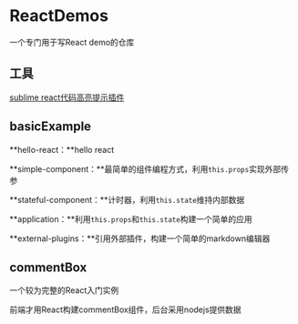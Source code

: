 # ReactDemos

一个专门用于写React demo的仓库

## 工具
[sublime react代码高亮提示插件](https://github.com/reactjs/sublime-react)

## basicExample

**hello-react：**hello react

**simple-component：**最简单的组件编程方式，利用`this.props`实现外部传参

**stateful-component：**计时器，利用`this.state`维持内部数据

**application：**利用`this.props`和`this.state`构建一个简单的应用

**external-plugins：**引用外部插件，构建一个简单的markdown编辑器

## commentBox

一个较为完整的React入门实例

前端才用React构建commentBox组件，后台采用nodejs提供数据